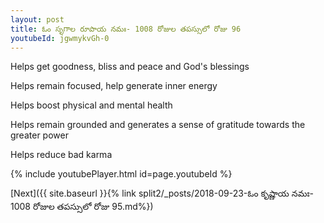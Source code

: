 ```yaml
---
layout: post
title: ఓం సృగాల రూపాయ నమః- 1008 రోజుల తపస్సులో రోజు 96
youtubeId: jgwmykvGh-0
---
```

 
 
Helps get goodness, bliss and peace and God's blessings
 
Helps remain focused, help generate inner energy 
 
Helps boost physical and mental health 
 
Helps remain grounded and generates a sense of gratitude towards the greater power 
 
Helps reduce bad karma
 
 
 
 


{% include youtubePlayer.html id=page.youtubeId %}
 
[Next]({{ site.baseurl }}{% link  split2/_posts/2018-09-23-ఓం కృష్ణాయ నమః- 1008 రోజుల తపస్సులో రోజు 95.md%})
 
